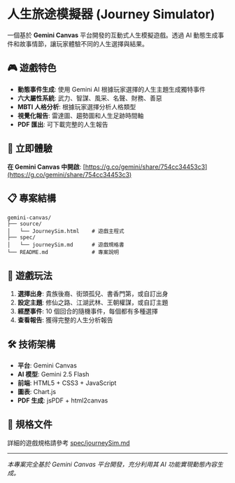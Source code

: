 # 人生旅途模擬器 (Journey Simulator)

一個基於 **Gemini Canvas** 平台開發的互動式人生模擬遊戲。透過 AI 動態生成事件和故事情節，讓玩家體驗不同的人生選擇與結果。

## 🎮 遊戲特色

- **動態事件生成**: 使用 Gemini AI 根據玩家選擇的人生主題生成獨特事件
- **六大屬性系統**: 武力、智謀、風采、名聲、財務、善惡
- **MBTI 人格分析**: 根據玩家選擇分析人格類型
- **視覺化報告**: 雷達圖、趨勢圖和人生足跡時間軸
- **PDF 匯出**: 可下載完整的人生報告

## 🚀 立即體驗

**在 Gemini Canvas 中開啟**: [https://g.co/gemini/share/754cc34453c3](https://g.co/gemini/share/754cc34453c3)

## 📋 專案結構

```
gemini-canvas/
├── source/
│   └── JourneySim.html    # 遊戲主程式
├── spec/
│   └── journeySim.md      # 遊戲規格書
└── README.md              # 專案說明
```

## 🎯 遊戲玩法

1. **選擇出身**: 貴族後裔、街頭孤兒、書香門第，或自訂出身
2. **設定主題**: 修仙之路、江湖武林、王朝權謀，或自訂主題
3. **經歷事件**: 10 個回合的隨機事件，每個都有多種選擇
4. **查看報告**: 獲得完整的人生分析報告

## 🛠️ 技術架構

- **平台**: Gemini Canvas
- **AI 模型**: Gemini 2.5 Flash
- **前端**: HTML5 + CSS3 + JavaScript
- **圖表**: Chart.js
- **PDF 生成**: jsPDF + html2canvas

## 📖 規格文件

詳細的遊戲規格請參考 [spec/journeySim.md](spec/journeySim.md)

---

*本專案完全基於 Gemini Canvas 平台開發，充分利用其 AI 功能實現動態內容生成。*